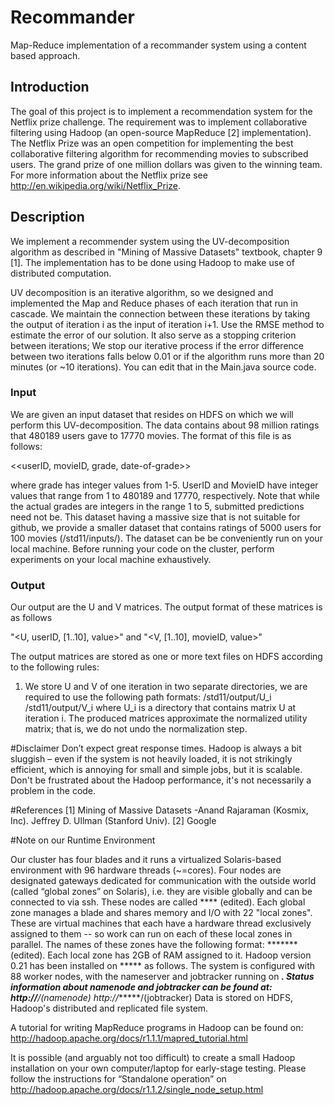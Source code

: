 Recommander
===========

Map-Reduce implementation of a recommander system using a content based approach. 

## Introduction

The goal of this project is to implement a recommendation system for the Netflix prize challenge. The requirement was to implement collaborative filtering using Hadoop (an open-source MapReduce [2] implementation). The Netflix Prize was an open competition for implementing the best collaborative filtering
algorithm for recommending movies to subscribed users. The grand prize of one million dollars was given to the winning team. For more information about the Netflix prize see
http://en.wikipedia.org/wiki/Netflix_Prize.


## Description

We implement a recommender system using the UV-decomposition algorithm as described in "Mining of Massive Datasets" textbook, chapter 9 [1]. The implementation has to be done using Hadoop to make use of distributed computation.

UV decomposition is an iterative algorithm, so we designed and implemented the Map and Reduce phases of each iteration that run in cascade. We maintain the connection between these iterations by taking the output of iteration i as the input of iteration i+1. Use the RMSE method to estimate the error of our solution. It also serve as a stopping criterion between iterations; We stop our iterative process if the error difference between two iterations falls below 0.01 or if the algorithm runs more than 20 minutes (or ~10 iterations). You can edit that in the Main.java source code.

### Input

We are given an input dataset that resides on HDFS on which we will perform this UV-decomposition. The data contains about 98 million ratings that 480189 users gave to 17770 movies. The format of this file is as follows:

<<userID, movieID, grade, date-of-grade>>

where grade has integer values from 1-5. UserID and MovieID have integer values that range from 1 to 480189 and 17770, respectively. Note that while the actual grades are integers in the range 1 to 5, submitted predictions need not be. This dataset having a massive size that is not suitable for github, we provide a smaller dataset that contains ratings of 5000 users for 100 movies (/std11/inputs/). The dataset can be be conveniently run on your local machine. Before running your code on the cluster, perform experiments on your local machine
exhaustively.

### Output

Our output are the U and V matrices. The output format of these matrices is as follows

"<U, userID, [1..10], value>" and
"<V, [1..10], movieID, value>"

The output matrices are stored as one or more text files on HDFS according to the following rules:
1) We store U and V of one iteration in two separate directories, we are required to use the following path formats:
/std11/output/U_i
/std11/output/V_i
where U_i is a directory that contains matrix U at iteration i.
The produced matrices approximate the normalized utility matrix; that is, we do not undo the normalization step.

#Disclaimer
Don’t expect great response times. Hadoop is always a bit sluggish – even if the system is not heavily loaded, it is not strikingly efficient, which is annoying for small and simple jobs, but it is scalable. Don't be frustrated about the Hadoop performance, it's not necessarily a problem in the code.


#References
[1] Mining of Massive Datasets -Anand Rajaraman (Kosmix, Inc). Jeffrey D. Ullman (Stanford Univ).
[2] Google

#Note on our Runtime Environment

Our cluster has four blades and it runs a virtualized Solaris-based environment with 96 hardware threads (~=cores). Four nodes are designated gateways dedicated for communication with the outside world (called “global zones” on Solaris), i.e. they are visible globally and can be connected to via ssh. These nodes are called **** (edited). Each global zone manages a blade and shares memory and I/O with 22 "local zones". These
are virtual machines that each have a hardware thread exclusively assigned to them -- so work
can run on each of these local zones in parallel. The names of these zones have the following
format: ******* (edited). Each local zone has 2GB of RAM assigned to it. Hadoop version 0.21 has been installed on ***** as follows. The system is configured with 88 worker nodes, with the nameserver and jobtracker running on *****. Status information about namenode and jobtracker can be found at:
http://******/(namenode)
http://******/(jobtracker)
Data is stored on HDFS, Hadoop's distributed and replicated file system.

A tutorial for writing MapReduce programs in Hadoop can be found on:
http://hadoop.apache.org/docs/r1.1.1/mapred_tutorial.html

It is possible (and arguably not too difficult) to create a small Hadoop installation on your own computer/laptop for early-stage testing. Please follow the instructions for “Standalone operation” on 
http://hadoop.apache.org/docs/r1.1.2/single_node_setup.html
